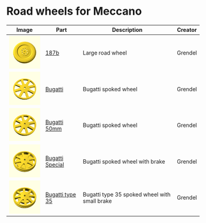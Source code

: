 # Road wheels for Meccano

Image | Part | Description | Creator
----- | ---- | ----------- | -------
[<img src="images/187b.png" width="100">](stl/187b-large-wheel.stl) | [187b](stl/187b-large-wheel.stl) | Large road wheel | Grendel
[<img src="images/bugatti.png" width="100">](stl/bugatti.stl) | [Bugatti](stl/bugatti.stl) | Bugatti spoked wheel | Grendel
[<img src="images/bugatti50.png" width="100">](stl/bugatti-50mm.stl) | [Bugatti 50mm](stl/bugatti-50mm.stl) | Bugatti spoked wheel | Grendel
[<img src="images/bugatti-special.png" width="100">](stl/bugatti--special.stl) | [Bugatti Special](stl/bugatti--special.stl) | Bugatti spoked wheel with brake | Grendel
[<img src="images/bugatti35.png" width="100">](stl/bugatti-type-35-small-brake.stl) | [Bugatti type 35](stl/bugatti-type-35-small-brake.stl) | Bugatti type 35 spoked wheel with small brake | Grendel
